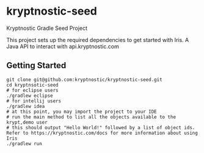 # kryptnostic-seed
Kryptnostic Gradle Seed Project

This project sets up the required dependencies to get started with Iris. A Java API to interact with api.kryptnostic.com

## Getting Started
	
	git clone git@github.com:kryptnostic/kryptnostic-seed.git
	cd kryptnsotic-seed
	# for eclipse users
	./gradlew eclipse
	# for intellij users
	./gradlew idea
	# at this point, you may import the project to your IDE
	# run the main method to list all the objects available to the krypt,demo user
	# this should output "Hello World!" followed by a list of object ids. Refer to https://kryptnostic.com/docs for more information about using Iris
	./gradlew run 
